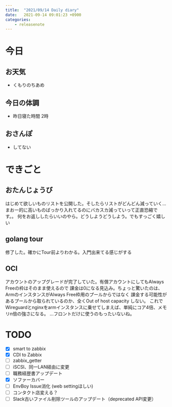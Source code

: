 ```yaml
---
title:  "2021/09/14 Daily diary"
date:   2021-09-14 09:01:23 +0900
categories:
    - releasenote
---
```

# 今日

## お天気

* くもりのちあめ

## 今日の体調

* 昨日寝た時間 2時

## おさんぽ

* してない

# できごと

## おたんじょうび

はじめて欲しいものリストを公開した。そしたらリストがどんどん減っていく…
まおー的に高いものばっかり入れてるのにバカスカ減っていって正直恐縮です。。
何をお返ししたらいいのやら。どうしようどうしよう。でもすっごく嬉しい

## golang tour

修了した。確かにTour前よりわかる。入門出来てる感じがする

## OCI

アカウントのアップグレードが完了していた。有償アカウントにしてもAlways Freeの枠はそのまま使えるので
課金は0になる見込み。ちょっと驚いたのは、ArmのインスタンスがAlways Free枠用のプールからではなく
課金する可能性があるプールから取られているのか、全くOut of host capacity しない。
これでWireguardとnginxをarmインスタンスに乗せてしまえば、単純にコア4倍、メモリn倍の強さになる。
…フロントだけに使うのもったいないね。

# TODO 

- [x] smart to zabbix
- [x] CDI to Zabbix
- [ ] zabbix_getter
- [ ] iSCSI、同一LAN経由に変更
- [ ] 職務経歴書アップデート
- [x] ソファーカバー
- [ ] EnvBoy Issue消化 (web settingほしい)
- [ ] コンタクト店変える？
- [ ] Slack古いファイル削除ツールのアップデート（deprecated API変更）
